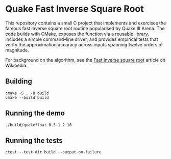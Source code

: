 # Quake Fast Inverse Square Root

This repository contains a small C project that implements and exercises the famous fast inverse square root routine popularised by Quake III Arena. The code builds with CMake, exposes the function via a reusable library, includes a simple command-line driver, and provides empirical tests that verify the approximation accuracy across inputs spanning twelve orders of magnitude.

For background on the algorithm, see the [Fast inverse square root](https://en.wikipedia.org/wiki/Fast_inverse_square_root) article on Wikipedia.

## Building

```
cmake -S . -B build
cmake --build build
```

## Running the demo

```
./build/quakefloat 0.5 1 2 10
```

## Running the tests

```
ctest --test-dir build --output-on-failure
```
